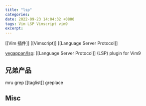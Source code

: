 ```yaml
---
title: "lsp"
categories: 
date: 2022-09-23 14:04:32 +0800
tags: Vim LSP Vimscript vim9
excerpt: 
---
```


[[Vim 插件]]
[[Vimscript]] [[Language Server Protocol]]

[yegappan/lsp](https://github.com/yegappan/lsp): [[Language Server Protocol]] (LSP) plugin for Vim9


## 兄弟产品

mru
grep
[[taglist]]
greplace




## Misc







